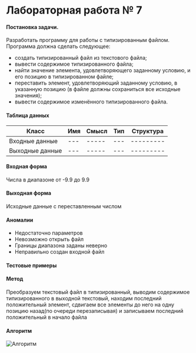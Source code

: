 # Лабораторная работа № 7

#### Постановка задачи.
 Разработать программу для работы с типизированным файлом. Программа должна сделать следующее:
- создать типизированный файл из текстового файла;
- вывести содержимое типизированного файла;
- найти значение элемента, удовлетворяющего заданному условию, и его позицию в типизированном файле;
- переставить элемент, удовлетворяющий заданному условию, в указанную позицию (в файле должны сохраниться все исходные значения);
- вывести содержимое изменённого типизированного файла. 

#### Таблица данных

| Класс | Имя | Смысл | Тип | Структура |
| ---- | --- | ----- | --- | --------- |
| Входные данные | --- | ----- | --- | --------- |
| Выходные данные | --- | ----- | --- | --------- |

#### Входная форма
Числа в диапазоне от -9.9 до 9.9
#### Выходная форма
Исходные данные с переставленным числом
#### Аномалии
- Недостаточно параметров
- Невозможно открыть файл
- Границы диапазона заданы неверно
- Неправильно создан входной файл
#### Тестовые примеры


#### Метод
Преобразуем текстовый файл в типизированный, выводим содержимое типизированного в выходной текстовый, находим последний положительный элемент, сдвигаем все элементы до него на одну позицию назад(по очереди перезаписывая) и записываем последний положительный в начало файла
#### Алгоритм
![Алгоритм]()
